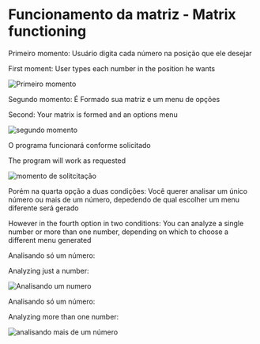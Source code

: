 # Funcionamento da matriz - Matrix functioning

Primeiro momento: Usuário digita cada número na posição que ele desejar

First moment: User types each number in the position he wants

![Primeiro momento](https://user-images.githubusercontent.com/68394225/99865221-fd498d00-2b86-11eb-9ce4-13a52c966896.png)

Segundo momento: É Formado sua matriz e um menu de opções

Second: Your matrix is formed and an options menu

![segundo momento](https://user-images.githubusercontent.com/68394225/99865321-9d071b00-2b87-11eb-9816-7ee4e333ea9c.png)

O programa funcionará conforme solicitado

The program will work as requested

![momento de solitcitação](https://user-images.githubusercontent.com/68394225/99865437-64b40c80-2b88-11eb-8e61-e0ff287fb25d.png)

Porém na quarta opção a duas condições: Você querer analisar um único número ou mais de um número, depedendo de qual escolher um menu diferente será gerado

However in the fourth option in two conditions: You can analyze a single number or more than one number, depending on which to choose a different menu generated

Analisando só um número:

Analyzing just a number:

![Analisando um numero](https://user-images.githubusercontent.com/68394225/99865512-02a7d700-2b89-11eb-8373-a2bd6202e0f7.png)

Analisando só um número:

Analyzing more than one number:

![analisando mais de um número](https://user-images.githubusercontent.com/68394225/99865559-64684100-2b89-11eb-8de9-168c6ba29115.png)

